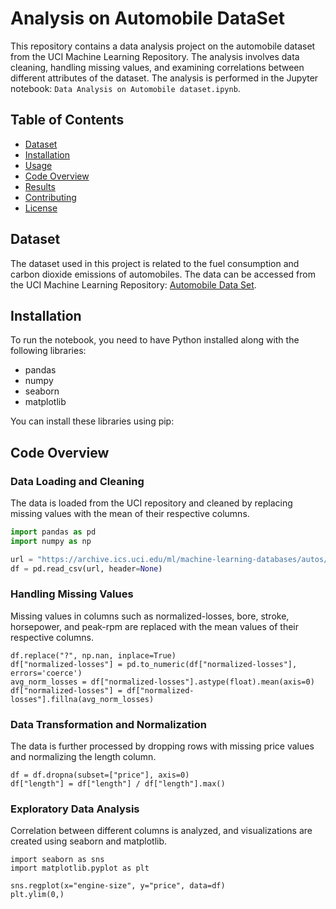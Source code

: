 # Analysis on Automobile DataSet

This repository contains a data analysis project on the automobile dataset from the UCI Machine Learning Repository. The analysis involves data cleaning, handling missing values, and examining correlations between different attributes of the dataset. The analysis is performed in the Jupyter notebook: `Data Analysis on Automobile dataset.ipynb`.

## Table of Contents

- [Dataset](#dataset)
- [Installation](#installation)
- [Usage](#usage)
- [Code Overview](#code-overview)
- [Results](#results)
- [Contributing](#contributing)
- [License](#license)

## Dataset

The dataset used in this project is related to the fuel consumption and carbon dioxide emissions of automobiles. The data can be accessed from the UCI Machine Learning Repository: [Automobile Data Set](https://archive.ics.uci.edu/ml/machine-learning-databases/autos/imports-85.data).

## Installation

To run the notebook, you need to have Python installed along with the following libraries:

- pandas
- numpy
- seaborn
- matplotlib

You can install these libraries using pip:

## Code Overview

### Data Loading and Cleaning

The data is loaded from the UCI repository and cleaned by replacing missing values with the mean of their respective columns.

```python
import pandas as pd
import numpy as np

url = "https://archive.ics.uci.edu/ml/machine-learning-databases/autos/imports-85.data"
df = pd.read_csv(url, header=None)
```

### Handling Missing Values
Missing values in columns such as normalized-losses, bore, stroke, horsepower, and peak-rpm are replaced with the mean values of their respective columns.
```
df.replace("?", np.nan, inplace=True)
df["normalized-losses"] = pd.to_numeric(df["normalized-losses"], errors='coerce')
avg_norm_losses = df["normalized-losses"].astype(float).mean(axis=0)
df["normalized-losses"] = df["normalized-losses"].fillna(avg_norm_losses)
```

### Data Transformation and Normalization
The data is further processed by dropping rows with missing price values and normalizing the length column.
```
df = df.dropna(subset=["price"], axis=0)
df["length"] = df["length"] / df["length"].max()
```

### Exploratory Data Analysis
Correlation between different columns is analyzed, and visualizations are created using seaborn and matplotlib.
```
import seaborn as sns
import matplotlib.pyplot as plt

sns.regplot(x="engine-size", y="price", data=df)
plt.ylim(0,)
```


